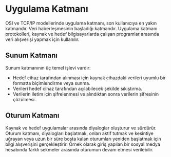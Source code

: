 
# Uygulama Katmanı

OSI ve TCP/IP modellerinde uygulama katmanı, son kullanıcıya en yakın katmandır. Veri haberleşmesinin başladığı katmandır. Uygulama katmanı protokolleri, kaynak ve hedef bilgisayarlarda çalışan programlar arasında veri alışverişi yapmak için kullanılır.

## Sunum Katmanı

Sunum katmanının üç temel işlevi vardır:

- Hedef cihaz tarafından alınması için kaynak cihazdaki verileri uyumlu bir formatta biçimlendirme veya sunma.
- Verileri hedef cihaz tarafından açılabilecek şekilde sıkıştırma.
- Verilerin iletim için şifrelenmesi ve alındıktan sonra verilerin şifresinin çözülmesi.

## Oturum Katmanı
Kaynak ve hedef uygulamalar arasında diyaloglar oluşturur ve sürdürür. Oturum katmanı, diyalogları başlatmak, onları aktif tutmak ve kesintiye uğrayan veya uzun bir süre boşta kalan oturumları yeniden başlatmak için bilgi alışverişini gerçekleştirir. Örnek olarak giriş yapılan bir sosyal medya hesabında farklı sekmeler arasında oturumun devam etmesi verilebilir.

